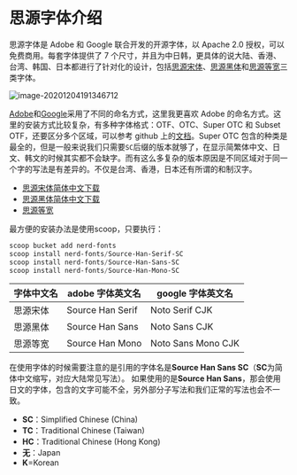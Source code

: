 # 思源字体介绍


思源字体是 Adobe 和 Google 联合开发的开源字体，以 Apache 2.0 授权，可以免费商用。每套字体提供了 7 个尺寸，并且为中日韩，更具体的说大陆、香港、台湾、韩国、日本都进行了针对化的设计，包括[思源宋体](https://github.com/adobe-fonts/source-han-serif)、[思源黑体](https://github.com/adobe-fonts/source-han-sans)和[思源等宽](https://github.com/adobe-fonts/source-han-mono)三类字体。

![image-20201204191346712](https://pic-1251468582.file.myqcloud.com/pic/2021/11/04/d7b86e.png)

[Adobe](https://github.com/adobe-fonts)和[Google](https://www.google.com/get/noto/help/cjk/)采用了不同的命名方式，这里我更喜欢 Adobe 的命名方式。这里的安装方式比较复杂，有多种字体格式：OTF、OTC、Super OTC 和 Subset OTF，还要区分多个区域，可以参考 github 上的[文档](https://github.com/adobe-fonts/source-han-sans/raw/release/SourceHanSansReadMe.pdf)。Super OTC 包含的种类是最全的，但是一般来说我们只需要`SC`后缀的版本就够了，在显示简繁体中文、日文、韩文的时候其实都不会缺字。而有这么多复杂的版本原因是不同区域对于同一个字的写法是有差异的。不仅是台湾、香港，日本还有所谓的和制汉字。

- [思源宋体简体中文下载](https://github.com/adobe-fonts/source-han-serif/releases/download/2.002R/09_SourceHanSerifSC.zip)
- [思源黑体简体中文下载](https://github.com/adobe-fonts/source-han-sans/releases/download/2.004R/SourceHanSansSC.zip)
- [思源等宽](https://github.com/adobe-fonts/source-han-mono/releases/download/1.002/SourceHanMono.ttc)

最方便的安装办法是使用scoop，只要执行：

```powershell
scoop bucket add nerd-fonts
scoop install nerd-fonts/Source-Han-Serif-SC   
scoop install nerd-fonts/Source-Han-Sans-SC   
scoop install nerd-fonts/Source-Han-Mono-SC  
```

| 字体中文名 | adobe 字体英文名 | google 字体英文名  |
| ---------- | ---------------- | ------------------ |
| 思源宋体   | Source Han Serif | Noto Serif CJK     |
| 思源黑体   | Source Han Sans  | Noto Sans CJK      |
| 思源等宽   | Source Han Mono  | Noto Sans Mono CJK |

在使用字体的时候需要注意的是引用的字体名是**Source Han Sans SC**（**SC**为简体中文缩写，对应大陆常见写法）。 如果使用的是**Source Han Sans**，那会使用日文的字体，包含的文字可能不全，另外部分子写法和我们正常的写法也会不一致。

- **SC**：Simplified Chinese (China)
- **TC**：Traditional Chinese (Taiwan)
- **HC**：Traditional Chinese (Hong Kong)
- **无**：Japan
- **K**=Korean

